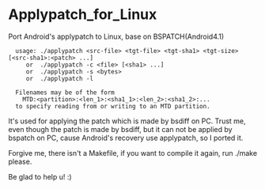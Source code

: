 Applypatch_for_Linux
====================

Port Android's applypatch to Linux, base on BSPATCH(Android4.1)

      usage: ./applypatch <src-file> <tgt-file> <tgt-sha1> <tgt-size> [<src-sha1>:<patch> ...]
         or  ./applypatch -c <file> [<sha1> ...]
         or  ./applypatch -s <bytes>
         or  ./applypatch -l
      
      Filenames may be of the form
        MTD:<partition>:<len_1>:<sha1_1>:<len_2>:<sha1_2>:...
      to specify reading from or writing to an MTD partition.

It's used for applying the patch which is made by bsdiff on PC. Trust me, even though the patch is made by bsdiff,
but it can not be applied by bspatch on PC, cause Android's recovery use applypatch, so I ported it.

Forgive me, there isn't a Makefile, if you want to compile it again, run ./make please.

Be glad to help u! :)

